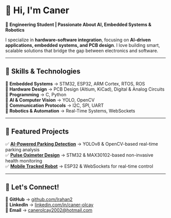 # 👋 Hi, I'm Caner  

🚀 **Engineering Student | Passionate About AI, Embedded Systems & Robotics**  

I specialize in **hardware-software integration**, focusing on **AI-driven applications, embedded systems, and PCB design**. I love building smart, scalable solutions that bridge the gap between electronics and software.  

---

## 🔧 Skills & Technologies  

🔹 **Embedded Systems** → STM32, ESP32, ARM Cortex, RTOS, ROS  
🔹 **Hardware Design** → PCB Design (Altium, KiCad), Digital & Analog Circuits  
🔹 **Programming** → C, Python  
🔹 **AI & Computer Vision** → YOLO, OpenCV  
🔹 **Communication Protocols** → I2C, SPI, UART  
🔹 **Robotics & Automation** → Real-Time Systems, WebSockets  

---

## 🚀 Featured Projects  

✅ **[AI-Powered Parking Detection](#)** → YOLOv8 & OpenCV-based real-time parking analysis  
✅ **[Pulse Oximeter Design](#)** → STM32 & MAX30102-based non-invasive health monitoring  
✅ **[Mobile Tracked Robot](#)** → ESP32 & WebSockets for real-time control  

---

## 🔗 Let's Connect!  

📌 **GitHub** → [github.com/Irahan2](https://github.com/Irahan2)  
📌 **LinkedIn** → [linkedin.com/in/caner-olcay](https://www.linkedin.com/in/caner-olcay)  
📌 **Email** → [canerolcay2002@hotmail.com](mailto:canerolcay2002@hotmail.com)  

